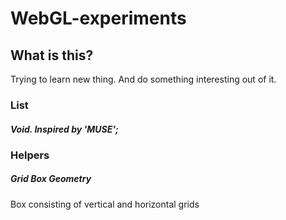 # WebGL-experiments

## What is this?
Trying to learn new thing. And do something interesting out of it.

### List

##### Void. Inspired by 'MUSE';

### Helpers

##### Grid Box Geometry
Box consisting of vertical and horizontal grids
